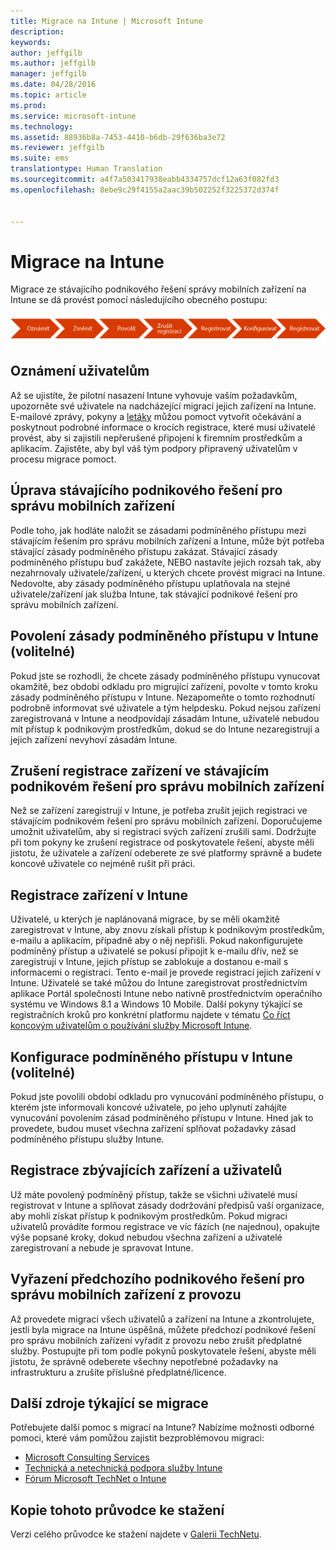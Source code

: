 ```yaml
---
title: Migrace na Intune | Microsoft Intune
description: 
keywords: 
author: jeffgilb
ms.author: jeffgilb
manager: jeffgilb
ms.date: 04/28/2016
ms.topic: article
ms.prod: 
ms.service: microsoft-intune
ms.technology: 
ms.assetid: 88936b8a-7453-4410-b6db-29f636ba3e72
ms.reviewer: jeffgilb
ms.suite: ems
translationtype: Human Translation
ms.sourcegitcommit: a4f7a503417938eabb4334757dcf12a63f082fd3
ms.openlocfilehash: 8ebe9c29f4155a2aac39b502252f3225372d374f


---
```


# <a name="migrate-to-intune"></a>Migrace na Intune


Migrace ze stávajícího podnikového řešení správy mobilních zařízení na Intune se dá provést pomocí následujícího obecného postupu:

![Kroky pro migraci na Intune](./media/migrate-intune-steps.png)

## <a name="notify-users"></a>Oznámení uživatelům

Až se ujistíte, že pilotní nasazení Intune vyhovuje vaším požadavkům, upozorněte své uživatele na nadcházející migraci jejich zařízení na Intune. E-mailové zprávy, pokyny a [letáky](https://gallery.technet.microsoft.com/Intune-End-User-Enrollment-3a0c9b0c?WT.mc_id=Blog_Intune_General_PCIT) můžou pomoct vytvořit očekávání a poskytnout podrobné informace o krocích registrace, které musí uživatelé provést, aby si zajistili nepřerušené připojení k firemním prostředkům a aplikacím. Zajistěte, aby byl váš tým podpory připravený uživatelům v procesu migrace pomoct.

## <a name="modify-your-existing-enterprise-mobility-management-solution"></a>Úprava stávajícího podnikového řešení pro správu mobilních zařízení

Podle toho, jak hodláte naložit se zásadami podmíněného přístupu mezi stávajícím řešením pro správu mobilních zařízení a Intune, může být potřeba stávající zásady podmíněného přístupu zakázat. Stávající zásady podmíněného přístupu buď zakážete, NEBO nastavíte jejich rozsah tak, aby nezahrnovaly uživatele/zařízení, u kterých chcete provést migraci na Intune.  Nedovolte, aby zásady podmíněného přístupu uplatňovala na stejné uživatele/zařízení jak služba Intune, tak stávající podnikové řešení pro správu mobilních zařízení.

## <a name="enable-intune-conditional-access-policy-optional"></a>Povolení zásady podmíněného přístupu v Intune (volitelné)

Pokud jste se rozhodli, že chcete zásady podmíněného přístupu vynucovat okamžitě, bez období odkladu pro migrující zařízení, povolte v tomto kroku zásady podmíněného přístupu v Intune.  Nezapomeňte o tomto rozhodnutí podrobně informovat své uživatele a tým helpdesku.  Pokud nejsou zařízení zaregistrovaná v Intune a neodpovídají zásadám Intune, uživatelé nebudou mít přístup k podnikovým prostředkům, dokud se do Intune nezaregistrují a jejich zařízení nevyhoví zásadám Intune.

## <a name="unenrolling-devices-from-your-existing-enterprise-mobility-management-solution"></a>Zrušení registrace zařízení ve stávajícím podnikovém řešení pro správu mobilních zařízení

Než se zařízení zaregistrují v Intune, je potřeba zrušit jejich registraci ve stávajícím podnikovém řešení pro správu mobilních zařízení. Doporučujeme umožnit uživatelům, aby si registraci svých zařízení zrušili sami.  Dodržujte při tom pokyny ke zrušení registrace od poskytovatele řešení, abyste měli jistotu, že uživatele a zařízení odeberete ze své platformy správně a budete koncové uživatele co nejméně rušit při práci.

## <a name="enrolling-devices-in-intune"></a>Registrace zařízení v Intune

Uživatelé, u kterých je naplánovaná migrace, by se měli okamžitě zaregistrovat v Intune, aby znovu získali přístup k podnikovým prostředkům, e-mailu a aplikacím, případně aby o něj nepřišli. Pokud nakonfigurujete podmíněný přístup a uživatelé se pokusí připojit k e-mailu dřív, než se zaregistrují v Intune, jejich přístup se zablokuje a dostanou e-mail s informacemi o registraci. Tento e-mail je provede registrací jejich zařízení v Intune.  Uživatelé se také můžou do Intune zaregistrovat prostřednictvím aplikace Portál společnosti Intune nebo nativně prostřednictvím operačního systému ve Windows 8.1 a Windows 10 Mobile. Další pokyny týkající se registračních kroků pro konkrétní platformu najdete v tématu [Co říct koncovým uživatelům o používání služby Microsoft Intune](/intune/deploy-use/what-to-tell-your-end-users-about-using-microsoft-intune).

## <a name="configure-intune-conditional-access-optional"></a>Konfigurace podmíněného přístupu v Intune (volitelné)

Pokud jste povolili období odkladu pro vynucování podmíněného přístupu, o kterém jste informovali koncové uživatele, po jeho uplynutí zahájíte vynucování povolením zásad podmíněného přístupu v Intune. Hned jak to provedete, budou muset všechna zařízení splňovat požadavky zásad podmíněného přístupu služby Intune.

## <a name="enroll-remaining-devices-and-users"></a>Registrace zbývajících zařízení a uživatelů

Už máte povolený podmíněný přístup, takže se všichni uživatelé musí registrovat v Intune a splňovat zásady dodržování předpisů vaší organizace, aby mohli získat přístup k podnikovým prostředkům. Pokud migraci uživatelů provádíte formou registrace ve víc fázích (ne najednou), opakujte výše popsané kroky, dokud nebudou všechna zařízení a uživatelé zaregistrovaní a nebude je spravovat Intune.

## <a name="retire-the-previous-enterprise-mobility-management-solution"></a>Vyřazení předchozího podnikového řešení pro správu mobilních zařízení z provozu

Až provedete migraci všech uživatelů a zařízení na Intune a zkontrolujete, jestli byla migrace na Intune úspěšná, můžete předchozí podnikové řešení pro správu mobilních zařízení vyřadit z provozu nebo zrušit předplatné služby. Postupujte při tom podle pokynů poskytovatele řešení, abyste měli jistotu, že správně odeberete všechny nepotřebné požadavky na infrastrukturu a zrušíte příslušné předplatné/licence.

## <a name="additional-migration-resources"></a>Další zdroje týkající se migrace

Potřebujete další pomoc s migrací na Intune? Nabízíme možnosti odborné pomoci, které vám pomůžou zajistit bezproblémovou migraci:

<!--- - [Microsoft Intune Onboarding](/em/solutions/fasttrack-center-benefit-for-enterprise-mobility-suite-ems)--->
- [Microsoft Consulting Services](https://www.microsoft.com/en-us/microsoftservices/default.aspx)
- [Technická a netechnická podpora služby Intune](/intune/troubleshoot/how-to-get-support-for-microsoft-intune)
- [Fórum Microsoft TechNet o Intune](https://social.technet.microsoft.com/Forums/en-US/home?forum=microsoftintuneprod)

## <a name="get-a-downloadable-copy-of-this-guide"></a>Kopie tohoto průvodce ke stažení

Verzi celého průvodce ke stažení najdete v [Galerii TechNetu](https://gallery.technet.microsoft.com/Migrating-to-Intune-ea439387).



<!--HONumber=Nov16_HO2-->


